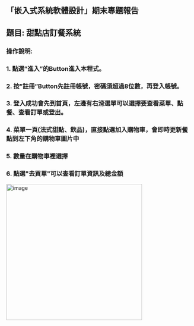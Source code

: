 ## 「嵌入式系統軟體設計」期末專題報告
## 題目: 甜點店訂餐系統     
### 操作說明:
### 1.	點選”進入”的Button進入本程式。
### 2.	按”註冊”Button先註冊帳號，密碼須超過8位數，再登入帳號。
### 3.	登入成功會先到首頁，左邊有右滑選單可以選擇要查看菜單、點餐、查看訂單或登出。
### 4.	菜單一頁(法式甜點、飲品)，直接點選加入購物車，會即時更新餐點到左下角的購物車圖片中
### 5.	數量在購物車裡選擇
### 6.	點選"去買單"可以查看訂單資訊及總金額
<img width="366" alt="image" src="https://github.com/meimei-lin/AndroidStudio-Order-APP/assets/81676839/648ffcd0-3f1c-4e7d-bc3d-fc26470b79c9">
